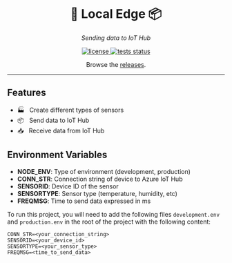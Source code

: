 <p align="center">
  <h1 align="center">🚐 Local Edge 📦</h1>
  <p align="center">
    <i>Sending data to IoT Hub</i>
  </p>
</p>

<p align="center">
  <a href="https://choosealicense.com/licenses/mit/">
    <img alt="license" src="https://img.shields.io/github/license/sjimenez44/LocalEdge?style=flat-square&color=lightblue"/>
  </a>
  <a href="https://github.com/sjimenez44/LocalEdge/actions/workflows/ci.yml/">
    <img alt="tests status" src="https://github.com/sjimenez44/LocalEdge/actions/workflows/ci.yml/badge.svg"/>
  </a>
</p>

<p align="center">
  <p align="center">
    Browse the <a href="https://github.com/sjimenez44/LocalEdge/releases">releases</a>.
  </p>
</p>

------------------------

## Features

- 🏭 &nbsp; Create different types of sensors
- 📦 &nbsp; Send data to IoT Hub
- 📥 &nbsp; Receive data from IoT Hub

## Environment Variables

- **NODE_ENV**: Type of environment (development, production)
- **CONN_STR**: Connection string of device to Azure IoT Hub
- **SENSORID**: Device ID of the sensor
- **SENSORTYPE**: Sensor type (temperature, humidity, etc)
- **FREQMSG**: Time to send data expressed in ms

To run this project, you will need to add the following files `development.env` and `production.env` in the root of the project with the following content:

```
CONN_STR=<your_connection_string>
SENSORID=<your_device_id>
SENSORTYPE=<your_sensor_type>
FREQMSG=<time_to_send_data>
```